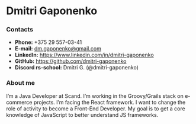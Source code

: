 # Dmitri Gaponenko

### Contacts
* **Phone:** +375 29 557-03-41
* **E-mail:** dm.gaponenko@gmail.com
* **LinkedIn:** https://www.linkedin.com/in/dmitri-gaponenko
* **GitHub:** https://github.com/dmitri-gaponenko
* **Discord rs-school:** Dmitri G. (@dmitri-gaponenko)


### About me

I’m a Java Developer at Scand. I’m working in the Groovy/Grails stack on e-commerce projects. I’m facing the React framework. I want to change the role of activity to become a Front-End Developer. My goal is to get a core knowledge of JavaScript to better understand JS frameworks.

